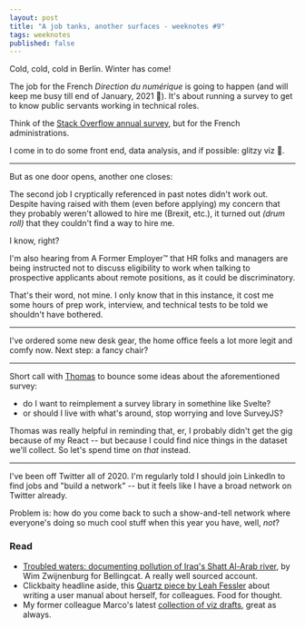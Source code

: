 ```yaml
---
layout: post
title: "A job tanks, another surfaces - weeknotes #9"
tags: weeknotes
published: false
---
```



Cold, cold, cold in Berlin. Winter has come!

The job for the French _Direction du numérique_ is going to happen (and will keep me busy till end of January, 2021 🎉). It's about running a survey to get to know public servants working in technical roles.

Think of the [Stack Overflow annual survey](https://insights.stackoverflow.com/survey/2020), but for the French administrations.

I come in to do some front end, data analysis, and if possible: glitzy viz 💅.

---

But as one door opens, another one closes:

The second job I cryptically referenced in past notes didn't work out. Despite having raised with them (even before applying) my concern that they probably weren't allowed to hire me (Brexit, etc.), it turned out _(drum roll)_ that they couldn't find a way to hire me.

I know, right?

I'm also hearing from A Former Employer™️ that HR folks and managers are being instructed not to discuss eligibility to work when talking to prospective applicants about remote positions, as it could be discriminatory.

That's their word, not mine. I only know that in this instance, it cost me some hours of prep work, interview, and technical tests to be told we shouldn't have bothered.

---

I've ordered some new desk gear, the home office feels a lot more legit and comfy now. Next step: a fancy chair?

---

Short call with [Thomas](https://oncletom.io/) to bounce some ideas about the aforementioned survey:

- do I want to reimplement a survey library in somethine like Svelte?
- or should I live with what's around, stop worrying and love SurveyJS?

Thomas was really helpful in reminding that, er, I probably didn't get the gig because of my React -- but because I could find nice things in the dataset we'll collect. So let's spend time on _that_ instead.

---

I've been off Twitter all of 2020. I'm regularly told I should join LinkedIn to find jobs and "build a network" -- but it feels like I have a broad network on Twitter already.

Problem is: how do you come back to such a show-and-tell network where everyone's doing so much cool stuff when this year you have, well, _not_?

### Read

- [Troubled waters: documenting pollution of Iraq's Shatt Al-Arab river](https://www.bellingcat.com/news/mena/2020/11/10/troubled-waters-documenting-pollution-of-iraqs-shatt-al-arab-river/), by Wim Zwijnenburg for Bellingcat. A really well sourced account.
- Clickbaity headline aside, this [Quartz piece by Leah Fessler](https://qz.com/1046131/writing-a-user-manual-at-work-makes-teams-less-anxious-and-more-productive/) about writing a user manual about herself, for colleagues. Food for thought.
- My former colleague Marco's latest [collection of viz drafts](https://mhinfographics.com/2020/11/14/infofails-the-world-on-fire/), great as always.
